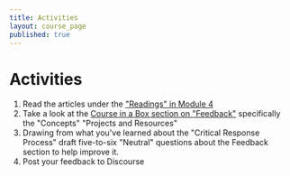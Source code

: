 ```yaml
---
title: Activities
layout: course_page
published: true
---
```


# Activities
1. Read the articles under the ["Readings" in Module 4](http://writing4change.p2pu.org/module4/reading/)
2. Take a look at the [Course in a Box section on "Feedback"](http://howto.p2pu.org/modules/feedback/concepts/) specifically the "Concepts" "Projects and Resources"
3. Drawing from what you've learned about the "Critical Response Process" draft five-to-six "Neutral" questions about the Feedback section to help improve it.
4. Post your feedback to Discourse 

